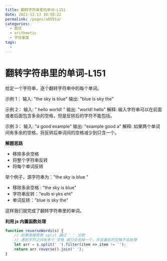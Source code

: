 ```yaml
---
title: 翻转字符串里的单词-L151
date: 2021-12-13 10:50:22
permalink: /pages/a8591a/
categories:
  - 面试
  - arithmetic
  - 字符串类
tags:
  - 
---
```


# 翻转字符串里的单词-L151

给定一个字符串，逐个翻转字符串中的每个单词。

示例 1：
输入: "the sky is blue"
输出: "blue is sky the"

示例 2：
输入: "  hello world!  "
输出: "world! hello"
解释: 输入字符串可以在前面或者后面包含多余的空格，但是反转后的字符不能包括。

示例 3：
输入: "a good   example"
输出: "example good a"
解释: 如果两个单词间有多余的空格，将反转后单词间的空格减少到只含一个。

**解题思路**

- 移除多余空格
- 将整个字符串反转
- 将每个单词反转

举个例子，源字符串为："the sky is blue "

- 移除多余空格 : "the sky is blue"
- 字符串反转："eulb si yks eht"
- 单词反转："blue is sky the"

这样我们就完成了翻转字符串里的单词。

**利用 js 内置函数处理**

```ts
function reverseWords(s) {
    // 如果直接使用 split 通过 ' ' 分割
    // 遇到字符之间有多个 空格 就只会去掉一个，并且最后的空格不会处理
    let arr = s.split(' ').filter(item => item != '');
    return arr.reverse().join(' ');
}
```